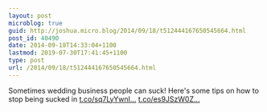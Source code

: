 ```yaml
---
layout: post
microblog: true
guid: http://joshua.micro.blog/2014/09/18/t512444167650545664.html
post_id: 40490
date: 2014-09-18T14:33:04+1100
lastmod: 2019-07-30T17:41:45+1100
type: post
url: /2014/09/18/t512444167650545664.html
---
```

Sometimes wedding business people can suck! Here's some tips on how to stop being sucked in [t.co/sq7LyYwnI...](http://t.co/sq7LyYwnI4) [t.co/es9JSzW0Z...](http://t.co/es9JSzW0Z2)

